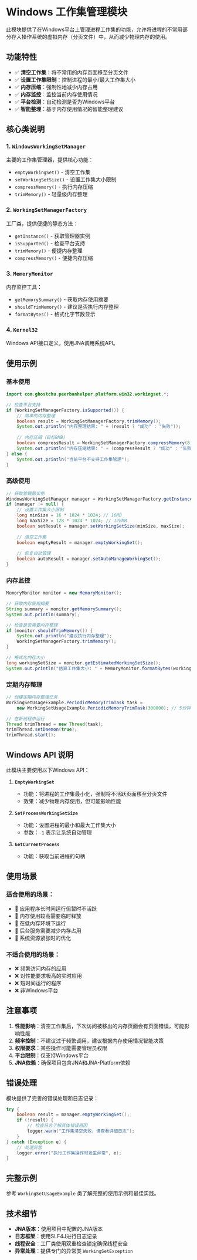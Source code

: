 # Windows 工作集管理模块

此模块提供了在Windows平台上管理进程工作集的功能，允许将进程的不常用部分存入操作系统的虚拟内存（分页文件）中，从而减少物理内存的使用。

## 功能特性

- ✅ **清空工作集**：将不常用的内存页面移至分页文件
- ✅ **设置工作集限制**：控制进程的最小/最大工作集大小
- ✅ **内存压缩**：强制性地减少内存占用
- ✅ **内存监控**：监控当前内存使用情况
- ✅ **平台检测**：自动检测是否为Windows平台
- ✅ **智能整理**：基于内存使用情况的智能整理建议

## 核心类说明

### 1. `WindowsWorkingSetManager`
主要的工作集管理器，提供核心功能：
- `emptyWorkingSet()` - 清空工作集
- `setWorkingSetSize()` - 设置工作集大小限制
- `compressMemory()` - 执行内存压缩
- `trimMemory()` - 轻量级内存整理

### 2. `WorkingSetManagerFactory`
工厂类，提供便捷的静态方法：
- `getInstance()` - 获取管理器实例
- `isSupported()` - 检查平台支持
- `trimMemory()` - 便捷内存整理
- `compressMemory()` - 便捷内存压缩

### 3. `MemoryMonitor`
内存监控工具：
- `getMemorySummary()` - 获取内存使用摘要
- `shouldTrimMemory()` - 建议是否执行内存整理
- `formatBytes()` - 格式化字节数显示

### 4. `Kernel32`
Windows API接口定义，使用JNA调用系统API。

## 使用示例

### 基本使用

```java
import com.ghostchu.peerbanhelper.platform.win32.workingset.*;

// 检查平台支持
if (WorkingSetManagerFactory.isSupported()) {
    // 简单的内存整理
    boolean result = WorkingSetManagerFactory.trimMemory();
    System.out.println("内存整理结果: " + (result ? "成功" : "失败"));
    
    // 内存压缩（目标8MB）
    boolean compressResult = WorkingSetManagerFactory.compressMemory(8 * 1024 * 1024);
    System.out.println("内存压缩结果: " + (compressResult ? "成功" : "失败"));
} else {
    System.out.println("当前平台不支持工作集管理");
}
```

### 高级使用

```java
// 获取管理器实例
WindowsWorkingSetManager manager = WorkingSetManagerFactory.getInstance();
if (manager != null) {
    // 设置工作集大小限制
    long minSize = 16 * 1024 * 1024; // 16MB
    long maxSize = 128 * 1024 * 1024; // 128MB
    boolean setResult = manager.setWorkingSetSize(minSize, maxSize);
    
    // 清空工作集
    boolean emptyResult = manager.emptyWorkingSet();
    
    // 恢复自动管理
    boolean autoResult = manager.setAutoManageWorkingSet();
}
```

### 内存监控

```java
MemoryMonitor monitor = new MemoryMonitor();

// 获取内存使用摘要
String summary = monitor.getMemorySummary();
System.out.println(summary);

// 检查是否需要内存整理
if (monitor.shouldTrimMemory()) {
    System.out.println("建议执行内存整理");
    WorkingSetManagerFactory.trimMemory();
}

// 格式化内存大小
long workingSetSize = monitor.getEstimatedWorkingSetSize();
System.out.println("估算工作集大小: " + MemoryMonitor.formatBytes(workingSetSize));
```

### 定期内存整理

```java
// 创建定期内存整理任务
WorkingSetUsageExample.PeriodicMemoryTrimTask task = 
    new WorkingSetUsageExample.PeriodicMemoryTrimTask(300000); // 5分钟间隔

// 在新线程中运行
Thread trimThread = new Thread(task);
trimThread.setDaemon(true);
trimThread.start();
```

## Windows API 说明

此模块主要使用以下Windows API：

1. **`EmptyWorkingSet`**
   - 功能：将进程的工作集最小化，强制将不活跃页面移至分页文件
   - 效果：减少物理内存使用，但可能影响性能

2. **`SetProcessWorkingSetSize`**
   - 功能：设置进程的最小和最大工作集大小
   - 参数：`-1` 表示让系统自动管理

3. **`GetCurrentProcess`**
   - 功能：获取当前进程的句柄

## 使用场景

### 适合使用的场景：
- 🎯 应用程序长时间运行但暂时不活跃
- 🎯 内存使用较高需要临时释放
- 🎯 在低内存环境下运行
- 🎯 后台服务需要减少内存占用
- 🎯 系统资源紧张时的优化

### 不适合使用的场景：
- ❌ 频繁访问内存的应用
- ❌ 对性能要求极高的实时应用
- ❌ 短时间运行的程序
- ❌ 非Windows平台

## 注意事项

1. **性能影响**：清空工作集后，下次访问被移出的内存页面会有页面错误，可能影响性能
2. **频率控制**：不建议过于频繁调用，建议根据内存使用情况智能决策
3. **权限要求**：某些操作可能需要管理员权限
4. **平台限制**：仅支持Windows平台
5. **JNA依赖**：确保项目包含JNA和JNA-Platform依赖

## 错误处理

模块提供了完善的错误处理和日志记录：

```java
try {
    boolean result = manager.emptyWorkingSet();
    if (!result) {
        // 检查日志了解具体错误原因
        logger.warn("工作集清空失败，请查看详细日志");
    }
} catch (Exception e) {
    // 处理异常
    logger.error("执行工作集操作时发生异常", e);
}
```

## 完整示例

参考 `WorkingSetUsageExample` 类了解完整的使用示例和最佳实践。

## 技术细节

- **JNA版本**：使用项目中配置的JNA版本
- **日志框架**：使用SLF4J进行日志记录
- **线程安全**：工厂类使用双重检查锁定确保线程安全
- **异常处理**：提供专门的异常类 `WorkingSetException`
